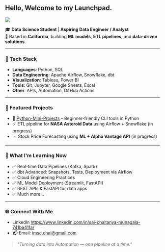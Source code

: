 ## Hello, Welcome to my Launchpad.

<img src="https://capsule-render.vercel.app/api?type=waving&color=gradient&height=200&section=header&text=Hi%20there,%20I'm%20Sai%20Chaitanya!%20👋&fontSize=30" />

🎓 **Data Science Student** | **Aspiring Data Engineer / Analyst**  
📍 Based in **California**, building **ML models**, **ETL pipelines**, and **data-driven solutions**.

---

### 🔧 Tech Stack
- **Languages**: Python, SQL
- **Data Engineering**: Apache Airflow, Snowflake, dbt
- **Visualization**: Tableau, Power BI
- **Tools**: Git, Jupyter, Google Sheets, Excel
- **Other**: APIs, Automation, GitHub Actions

---

### 📂 Featured Projects
- 🧾 [Python-Mini-Projects](https://github.com/imsc-chai/Python-Mini-Projects) – Beginner-friendly CLI tools in Python
- ☄️ ETL pipeline for **NASA Asteroid Data** using Airflow + Snowflake (in progress)
- 📈 Stock Price Forecasting using **ML + Alpha Vantage API** (in progress)

---

### 🎯 What I'm Learning Now
- ✅ Real-time Data Pipelines (Kafka, Spark)
- ✅ dbt Advanced: Snapshots, Tests, Deployment via Airflow
- ✅ Cloud Engineering Practices
- ✅ ML Model Deployment (Streamlit, FastAPI)
- ✅ REST APIs & FastAPI for data apps
- ✅ Much more...

---

### 🌐 Connect With Me
- LinkedIn https://www.linkedin.com/in/sai-chaitanya-munagala-741ba411a/
- 📬 Email: imsc.chai@gmail.com

> _"Turning data into Automation — one pipeline at a time."_  


<!--
**imsc-chai/imsc-chai** is a ✨ _special_ ✨ repository because its `README.md` (this file) appears on your GitHub profile.

Here are some ideas to get you started:

- 🔭 I’m currently working on ...
- 🌱 I’m currently learning ...
- 👯 I’m looking to collaborate on ...
- 🤔 I’m looking for help with ...
- 💬 Ask me about ...
- 📫 How to reach me: ...
- 😄 Pronouns: ...
- ⚡ Fun fact: ...
-->
